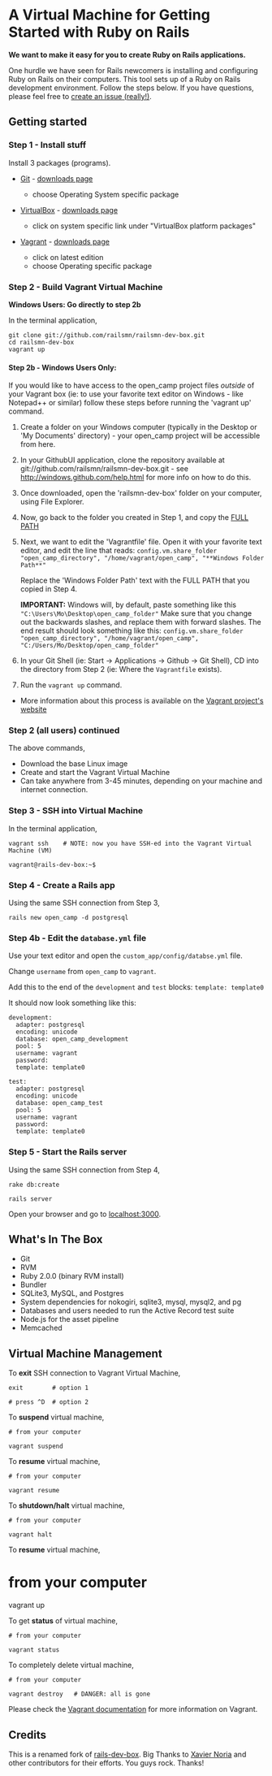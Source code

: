 # A Virtual Machine for Getting Started with Ruby on Rails

__We want to make it easy for you to create Ruby on Rails applications.__

One hurdle we have seen for Rails newcomers is installing and configuring Ruby on Rails on their computers.  This tool sets up of a Ruby on Rails development environment.  Follow the steps below. If you have questions, please feel free to [create an issue (really!)](http://github.com/railsmn/railsmn-dev-box/issues).


## Getting started

### Step 1 - Install stuff  
Install 3 packages (programs).  

* [Git](http://git-scm.com/) - [downloads page](http://git-scm.com/downloads)  
  + choose Operating System specific package  

* [VirtualBox](https://www.virtualbox.org) - [downloads page](https://www.virtualbox.org/wiki/Downloads)  
  + click on system specific link under "VirtualBox platform packages"  

* [Vagrant](http://vagrantup.com) - [downloads page](http://downloads.vagrantup.com/)  
  + click on latest edition  
  + choose Operating specific package  


### Step 2 - Build Vagrant Virtual Machine   
**Windows Users: Go directly to step 2b**

In the terminal application,  

    git clone git://github.com/railsmn/railsmn-dev-box.git
    cd railsmn-dev-box
    vagrant up

#### Step 2b - Windows Users Only:
If you would like to have access to the open_camp project files *outside* of your Vagrant box (ie: to use your favorite text editor on Windows - like Notepad++ or similar) follow these steps before running the 'vagrant up' command.

1.	Create a folder on your Windows computer (typically in the Desktop or 'My Documents' directory) - your open_camp project will be accessible from here.
2.	In your GithubUI application, clone the repository available at git://github.com/railsmn/railsmn-dev-box.git - see http://windows.github.com/help.html for more info on how to do this.	
3.	Once downloaded, open the 'railsmn-dev-box' folder on your computer, using File Explorer.
4.	Now, go back to the folder you created in Step 1, and copy the [FULL PATH](http://technet.microsoft.com/en-us/magazine/ff678296.aspx)
5.	Next, we want to edit the 'Vagrantfile' file. Open it with your favorite text editor, and edit the line that reads: ```config.vm.share_folder "open_camp_directory", "/home/vagrant/open_camp", "**Windows Folder Path**"```

	Replace the 'Windows Folder Path' text with the FULL PATH that you copied in Step 4.

	**IMPORTANT:** Windows will, by default, paste something like this ```"C:\Users\Mo\Desktop\open_camp_folder"``` Make sure that you change out the backwards slashes, and replace them with forward slashes. The end result should look something like this:
	```config.vm.share_folder "open_camp_directory", "/home/vagrant/open_camp", "C:/Users/Mo/Desktop/open_camp_folder"```
6. 	In your Git Shell (ie: Start -> Applications -> Github -> Git Shell), CD into the directory from Step 2 (ie: Where the ```Vagrantfile``` exists). 
7.	Run the ```vagrant up``` command.
* 	More information about this process is available on the [Vagrant project's website](http://docs-v1.vagrantup.com/v1/docs/config/vm/share_folder.html)

### Step 2 (all users) continued
The above commands,   
- Download the base Linux image  
- Create and start the Vagrant Virtual Machine  
- Can take anywhere from 3-45 minutes, depending on your machine and internet connection.  

### Step 3 - SSH into Virtual Machine
In the terminal application,  

    vagrant ssh    # NOTE: now you have SSH-ed into the Vagrant Virtual Machine (VM)

    vagrant@rails-dev-box:~$

### Step 4 - Create a Rails app  
Using the same SSH connection from Step 3,  
    
    rails new open_camp -d postgresql  



### Step 4b - Edit the ````database.yml```` file
Use your text editor and open the   ````custom_app/config/databse.yml````  file.  

Change  ````username````  from  ````open_camp````  to  ````vagrant````.  
  
Add this to the end of the `development` and `test` blocks: `template: template0`

It should now look something like this:

```
development:
  adapter: postgresql
  encoding: unicode
  database: open_camp_development
  pool: 5
  username: vagrant
  password:
  template: template0

test:
  adapter: postgresql
  encoding: unicode
  database: open_camp_test
  pool: 5
  username: vagrant
  password:
  template: template0
```



### Step 5 - Start the Rails server
Using the same SSH connection from Step 4,   

```
rake db:create
```

```
rails server
```

Open your browser and go to [localhost:3000](http://localhost:3000).  


## What's In The Box

* Git
* RVM
* Ruby 2.0.0 (binary RVM install)
* Bundler
* SQLite3, MySQL, and Postgres
* System dependencies for nokogiri, sqlite3, mysql, mysql2, and pg
* Databases and users needed to run the Active Record test suite
* Node.js for the asset pipeline
* Memcached



## Virtual Machine Management

To __exit__ SSH connection to Vagrant Virtual Machine, 

    exit        # option 1

    # press ^D  # option 2


To __suspend__ virtual machine,  
    
    # from your computer

    vagrant suspend


To __resume__ virtual machine,  
    
    # from your computer

    vagrant resume


To __shutdown/halt__ virtual machine,  
    
    # from your computer 

    vagrant halt


To __resume__ virtual machine,  

   # from your computer  

   vagrant up


To get __status__ of virtual machine,  

    # from your computer

    vagrant status


To completely delete virtual machine,  

    # from your computer

    vagrant destroy   # DANGER: all is gone


Please check the [Vagrant documentation](http://vagrantup.com/v1/docs/index.html) for more information on Vagrant.


## Credits 

This is a renamed fork of [rails-dev-box](https://github.com/rails/rails-dev-box). Big Thanks to [Xavier Noria](https://github.com/fxn) and other contributors for their efforts. You guys rock. Thanks!
